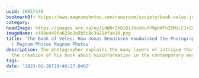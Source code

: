 ```yaml
---
uuid: 20057478
bookmarkOf: https://www.magnumphotos.com/newsroom/society/book-veles-jonas-bendiksen-hoodwinked-photography-industry/
category: 
headImage: https://images.are.na/eyJidWNrZXQiOiJhcmVuYV9pbWFnZXMiLCJrZXkiOiIyMDA1NzQ3OC9vcmlnaW5hbF9jNDk5ZTQ0OWZhNjI5ZTJlNWI1YzhjM2EyMTRmYWUxNi5wbmciLCJlZGl0cyI6eyJyZXNpemUiOnsid2lkdGgiOjEyMDAsImhlaWdodCI6MTIwMCwiZml0IjoiaW5zaWRlIiwid2l0aG91dEVubGFyZ2VtZW50Ijp0cnVlfSwid2VicCI6eyJxdWFsaXR5Ijo5MH0sImpwZWciOnsicXVhbGl0eSI6OTB9LCJyb3RhdGUiOm51bGx9fQ==?bc=0
imageName: c499e449fa629e2e5b5c8c3a214fae16.png
title: 'The Book of Veles: How Jonas Bendiksen Hoodwinked the Photography Industry
  | Magnum Photos Magnum Photos'
description: The photographer explains the many layers of intrigue that went into
  the creation of his book about misinformation in the contemporary media landscape
tags: 
date: '2023-01-26T19:46:27.846Z'
---
```

